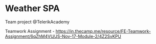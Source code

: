 # Weather SPA
Team project @TelerikAcademy

Teamwork Assignment - https://in.thecamp.me/resource/FE-Teamwork-Assignment/6qZhM4VU/JS-Nov-17-Module-2/4Z2SvKPU
